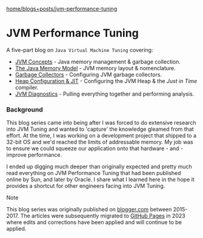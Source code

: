[home/](https://donnachaforde.github.io)[blogs+posts/](https://donnachaforde.github.io/blogs+posts/)[jvm-performance-tuning](https://donnachaforde.github.io/blogs+posts/jvm-performance-tuning/)


# JVM Performance Tuning



A five-part blog on `Java Virtual Machine Tuning` covering:

+ [JVM Concepts](./Java%20Performance%20Tuning%20-%20Part%20I%20-%20JVM%20Concepts.md) - Java memory management & garbage collection.
+ [The Java Memory Model](./Java%20Performance%20Tuning%20-%20Part%20II%20-%20The%20Java%20Memory%20Model.md) - JVM memory layout & nomenclature.
+ [Garbage Collectors](./Java%20Performance%20Tuning%20-%20Part%20III%20-%20Garbage%20Collectors.md) - Configuring JVM garbage collectors.
+ [Heap Configuration & JIT](./Java%20Performance%20Tuning%20-%20Part%20IV%20-%20Heap%20Configuration%20&%20JIT.md) - Configuring the JVM Heap & the _Just in Time_ compiler.
+ [JVM Diagnostics](./Java%20Performance%20Tuning%20-%20Part%20V%20-%20JVM%20Diagnostics.md) - Pulling everything together and performing analysis.





### Background
This blog series came into being after I was forced to do extensive research into JVM Tuning and wanted to 'capture' the knowledge gleamed from that effort. At the time, I was working on a development project that shipped to a 32-bit OS and we'd reached the limits of addressable memory. My job was to ensure we could squeeze our application onto that hardware - and - improve performance. 

I ended up digging much deeper than originally expected and pretty much read everything on JVM Performance Tuning that had been published online by Sun, and later by Oracle. I share what I learned here in the hope it provides a shortcut for other engineers facing into JVM Tuning. 



> [!NOTE]
> This blog series was originally published on [blogger.com](https://donnachaforde.blogspot.com) between 2015-2017. The articles were subsequently migrated to [GitHub Pages](https://donnachaforde.github.io/blogs+posts/jvm-performance-tuning/) in 2023 where edits and corrections have been applied and will continue to be applied. 
